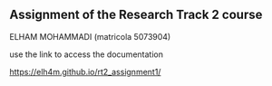 ## Assignment of the Research Track 2 course 
 ELHAM MOHAMMADI (matricola 5073904)

use the link to access the documentation

https://elh4m.github.io/rt2_assignment1/





